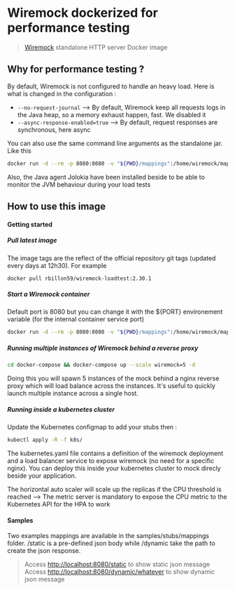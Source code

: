 # Wiremock dockerized for performance testing

> [Wiremock](http://wiremock.org) standalone HTTP server Docker image

## Why for performance testing ?

By default, Wiremock is not configured to handle an heavy load. Here is what is changed in the configuration :

- `--no-request-journal` --> By default, Wiremock keep all requests logs in the Java heap, so a memory exhaust happen, fast. We disabled it
- `--async-response-enabled=true` --> By default, request responses are synchronous, here async

You can also use the same command line arguments as the standalone jar. Like this

```sh
docker run -d --rm -p 8080:8080 -v "${PWD}/mappings":/home/wiremock/mappings rbillon59/wiremock-loadtest:2.30.1 --no-request-journal --async-response-enabled=true
```

Also, the Java agent Jolokia have been installed beside to be able to monitor the JVM behaviour during your load tests

## How to use this image

#### Getting started

##### Pull latest image

The image tags are the reflect of the official repository git tags (updated every days at 12h30). For example

```sh
docker pull rbillon59/wiremock-loadtest:2.30.1
```

##### Start a Wiremock container

Default port is 8080 but you can change it with the ${PORT} environement variable (for the internal container service port)

```sh
docker run -d --rm -p 8080:8080 -v "${PWD}/mappings":/home/wiremock/mappings rbillon59/wiremock-loadtest:2.30.1
```

##### Running multiple instances of Wiremock behind a reverse proxy

```sh
cd docker-compose && docker-compose up --scale wiremock=5 -d
```
 
Doing this you will spawn 5 instances of the mock behind a nginx reverse proxy which will load balance across the instances. It's useful to quickly launch multiple instance across a single host.

##### Running inside a kubernetes cluster

Update the Kubernetes configmap to add your stubs then :

```sh
kubectl apply -R -f k8s/
```

The kubernetes.yaml file contains a definition of the wiremock deployment and a load balancer service to expose wiremock (no need for a specific nginx). You can deploy this inside your kubernetes cluster to mock direcly beside your application.  

The horizontal auto scaler will scale up the replicas if the CPU threshold is reached
--> The metric server is mandatory to expose the CPU metric to the Kubernetes API for the HPA to work

#### Samples

Two examples mappings are available in the samples/stubs/mappings folder. /static is a pre-defined json body while /dynamic take the path to create the json response.

> Access [http://localhost:8080/static](http://localhost:8080/static) to show static json message  
> Access [http://localhost:8080/dynamic/whatever](http://localhost:8080/dynamic/whatever) to show dynamic json message

